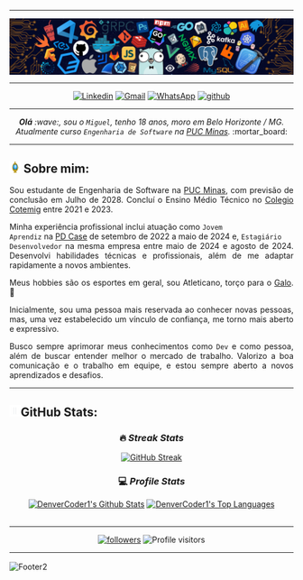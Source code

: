 -----

<div>
<img align="center" alt="Header" src="https://github.com/miguelasdp/miguelasdp/blob/main/img/header.png?raw=true"/>
</div>

-----

<div align="center">
<a href="https://www.linkedin.com/in/miguelasdp/" target="_blank"><img alt="Linkedin" src="https://img.shields.io/badge/LinkedIn-0077B5?style=for-the-badge&logo=linkedin&logoColor=white"/></a>
<a href="mailto:miguelasdp7@gmail.com" target="_blank"><img alt="Gmail" src="https://img.shields.io/badge/Gmail-D14836?style=for-the-badge&logo=gmail&logoColor=white"/></a>
<a href="https://wa.me/5531971874560" target="_blank"><img alt="WhatsApp" src="https://img.shields.io/badge/WhatsApp-25D366?style=for-the-badge&logo=whatsapp&logoColor=white"/></a>
<a href="https://github.com/miguelasdp" target="_blank"><img alt="github" src="https://img.shields.io/badge/GitHub-100000?style=for-the-badge&logo=github&logoColor=white"/></a>
</div>

-----

<div align="center">
<i><b>Olá</b> :wave:, sou o <code>Miguel</code>, tenho 18 anos, moro em Belo Horizonte / MG. Atualmente curso <code>Engenharia de Software</code> na <a href="https://www.pucminas.br/" target="_blank">PUC Minas</a>.</i> :mortar_board:<br />
</div>

-----

<h2><img height="20" alt="GIF" src="https://github.com/miguelasdp/miguelasdp/blob/main/img/soulgem.gif?raw=true"/> Sobre mim:</h2>

<div align="justify"><p>
Sou estudante de Engenharia de Software na <a href="https://www.pucminas.br/" target="_blank">PUC Minas</a>, com previsão de conclusão em Julho de 2028. Concluí o Ensino Médio Técnico no <a href="https://www.cotemig.com.br/" target="_blank">Colegio Cotemig</a> entre 2021 e 2023.
  
Minha experiência profissional inclui atuação como <code>Jovem Aprendiz</code> na <a href="https://www.pdcase.com/" target="_blank">PD Case</a> de setembro de 2022 a maio de 2024 e, <code>Estagiário Desenvolvedor</code> na mesma empresa entre maio de 2024 e agosto de 2024. Desenvolvi habilidades técnicas e profissionais, além de me adaptar rapidamente a novos ambientes.

Meus hobbies são os esportes em geral, sou Atleticano, torço para o <a href="https://www.atletico.com.br/" target="_blank">Galo</a>. :rooster:

Inicialmente, sou uma pessoa mais reservada ao conhecer novas pessoas, mas, uma vez estabelecido um vínculo de confiança, me torno mais aberto e expressivo.

Busco sempre aprimorar meus conhecimentos como <code>Dev</code> e como pessoa, além de buscar entender melhor o mercado de trabalho. Valorizo a boa comunicação e o trabalho em equipe, e estou sempre aberto a novos aprendizados e desafios.



</p>
</div>

-----

<div>

<h2><img height="20" alt="GIF" src="https://github.com/miguelasdp/miguelasdp/blob/main/img/graphic.gif?raw=true"/>GitHub Stats:</h2>

<div align="center">
      <h3>🔥 <i>Streak Stats</i></h3>

  <!-- GitHub Readme Streak Stats - https://github.com/DenverCoder1/github-readme-streak-stats -->
  <p>
    <a href="https://git.io/streak-stats"><img src="https://github-readme-streak-stats-dusky.vercel.app?user=miguelasdp&theme=slateorange&hide_border=true&card_width=600" alt="GitHub Streak" /></a>
  </p>

  <h3>💻 <i>Profile Stats</i></h3>

  <!-- https://github.com/anuraghazra/github-readme-stats -->

   <a href="https://github.com/anuraghazra/github-readme-stats"><img alt="DenverCoder1's Github Stats" src="https://github-readme-stats.vercel.app/api/?username=miguelasdp&show_icons=true&include_all_commits=true&count_private=true&theme=slateorange&hide_border=true&icon_color=F8D866" height="175px"/></a>
  <a href="https://github.com/anuraghazra/github-readme-stats"><img alt="DenverCoder1's Top Languages" src="https://github-readme-stats.vercel.app/api/top-langs/?username=miguelasdp&langs_count=8&layout=compact&theme=slateorange&hide_border=true&icon_color=F8D866&hide=Jupyter%20Notebook,Roff" height="175px"/></a>
  <br/>
  <br/>
</div>

-----
  <div align="center">
  <a href="https://github.com/miguelasdp?tab=followers">
    <img alt="followers" title="Follow me on Github" src="https://custom-icon-badges.demolab.com/github/followers/miguelasdp?color=FA9700&labelColor=FE8700&style=for-the-badge&logo=person-add&label=Follow&logoColor=white"/></a>
  <img alt="Profile visitors" src="https://komarev.com/ghpvc/?username=miguelasdp&label=VISITORS&color=FA9700&style=for-the-badge"/>
  </div>

-----

<img align="center" alt="Footer2" src="https://capsule-render.vercel.app/api?type=waving&height=100&color=FE8700&section=footer&textBg=false"/>
